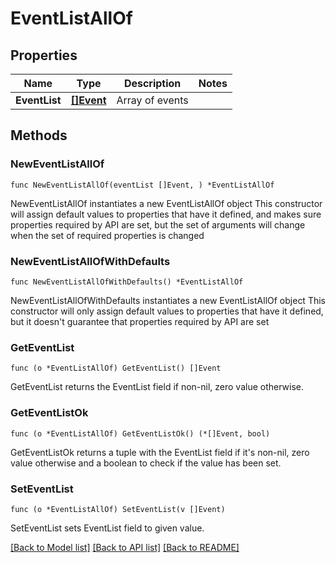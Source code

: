# EventListAllOf

## Properties

Name | Type | Description | Notes
------------ | ------------- | ------------- | -------------
**EventList** | [**[]Event**](Event.md) | Array of events | 

## Methods

### NewEventListAllOf

`func NewEventListAllOf(eventList []Event, ) *EventListAllOf`

NewEventListAllOf instantiates a new EventListAllOf object
This constructor will assign default values to properties that have it defined,
and makes sure properties required by API are set, but the set of arguments
will change when the set of required properties is changed

### NewEventListAllOfWithDefaults

`func NewEventListAllOfWithDefaults() *EventListAllOf`

NewEventListAllOfWithDefaults instantiates a new EventListAllOf object
This constructor will only assign default values to properties that have it defined,
but it doesn't guarantee that properties required by API are set

### GetEventList

`func (o *EventListAllOf) GetEventList() []Event`

GetEventList returns the EventList field if non-nil, zero value otherwise.

### GetEventListOk

`func (o *EventListAllOf) GetEventListOk() (*[]Event, bool)`

GetEventListOk returns a tuple with the EventList field if it's non-nil, zero value otherwise
and a boolean to check if the value has been set.

### SetEventList

`func (o *EventListAllOf) SetEventList(v []Event)`

SetEventList sets EventList field to given value.



[[Back to Model list]](../../README.md#documentation-for-models) [[Back to API list]](../../README.md#documentation-for-api-endpoints) [[Back to README]](../../README.md)


